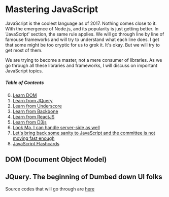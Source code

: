 # Mastering JavaScript

JavaScript is the coolest language as of 2017. Nothing comes close to it. With the emergence of Node.js, and its popularity is just getting better. In 'JavaScript' section, the same rule applies. We will go through line by line of famouse frameworks and will try to understand what each line does. I get that some might be too cryptic for us to grok it. It's okay. But we will try to get most of them. 

We are trying to become a master, not a mere consumer of libraries. As we go through all these libraries and frameworks, I will discuss on important JavaScript topics.

##### Table of Contents  

0. [Learn DOM](#dom)
1. [Learn from JQuery](#jquery)
1. [Learn from Underscore](#underscore)
2. [Learn from Backbone](#backbone)
3. [Learn from ReactJS](#reactjs)
4. [Learn from D3js](#d3js)
5. [Look Ma. I can handle server-side as well](#nodejs)
6. [Let's bring back some sanity to JavaScript and the committee is not moving fast enough](#typesript)
7. [JavaScript Flashcards](#flashcards)
   
<a name="dom" />

## DOM (Document Object Model)



<a name="jquery" />

## JQuery. The beginning of Dumbed down UI folks

Source codes that will go through are [here](https://github.com/jquery/jquery)
